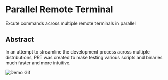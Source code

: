 # Parallel Remote Terminal

Excute commands across multiple remote terminals in parallel

## Abstract
In an attempt to streamline the development process across multiple distributions, PRT was created to make testing various scripts and binaries much faster and more intuitive.


![Demo Gif](https://i.imgur.com/tJpVLu0.gif)

